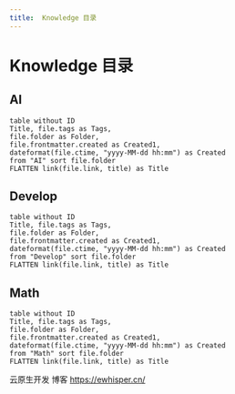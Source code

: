 ```yaml
---
title:  Knowledge 目录
---
```


<!-- markdownlint-disable MD025 -->

# Knowledge 目录

<!-- - [Awesome CLI](./tool/awesome-cli.md)
- [Awesome Software](./tool/awesome-software.md)
  - [终端工具 Alacritty](./Tool/alacritty_and_zellij.md)
- [NeoVim](./Tool/NeoVim.md)
- [AI](./AI/README.md)
- [算法](./Algorithmica/0.md)
- [OpenWRT](./Tool/Openwrt/0.md)
- [Math](./Math/summary.md)
- [Devops](Draft/summary.md)
- [Godot 游戏引擎](Game/Godot/README.md)
- [Screeps](Game/Screeps.md) -->

## AI

```dataview
table without ID
Title, file.tags as Tags,
file.folder as Folder,
file.frontmatter.created as Created1,
dateformat(file.ctime, "yyyy-MM-dd hh:mm") as Created
from "AI" sort file.folder
FLATTEN link(file.link, title) as Title
```

## Develop

<!-- - Docker
  - [Docker sudo](./Develop/Docker/docker-sudo.md)
  - [Docker 基础介绍](./Develop/Docker/learn-docker-01.md)
  - [Docker 常用命令](./Develop/Docker/learn-docker-02.md)
  - [Dockerfile 文件](./Develop/Docker/learn-docker-03.md)
  - [Docker 网络模式](./Develop/Docker/learn-docker-04.md)
  - [Docker daemon.json 文件](./Develop/Docker/learn-docker-05.md)
- Grafana
  - [Grafan  监控](./Develop/Grafana/grafana监控体系.md)
  - [Promtail](./Develop/Grafana/promtail.md)
  - [Loki](./Develop/Grafana/loki.md)
- Git
  - [Commit 和 Changelog 编写指南](./Develop/Git/git-commit-changelog-ref.md)
  - [Git 查找大文件、删除大文件](./Develop/Git/git-find-and-delete-big-file.md)
  - [LazyGit 使用手册](./Develop/Git/lazygit-manual.md)
- Golang
  - [Go Gin 框架原理分析](./Develop/Golang/gin.md)
  - [Go 中的调度 OS Scheduler](./Develop/Golang/go-os-scheduler.md)
  - [Golang 类型转换方法(strconv 包)](./Develop/Golang/golang-strconv.md)
  - [Golang 从 Int 转换为十六进制](./Develop/Golang/int_to_hex.md) -->

```dataview
table without ID
Title, file.tags as Tags,
file.folder as Folder,
file.frontmatter.created as Created1,
dateformat(file.ctime, "yyyy-MM-dd hh:mm") as Created
from "Develop" sort file.folder
FLATTEN link(file.link, title) as Title
```

## Math

```dataview
table without ID
Title, file.tags as Tags,
file.folder as Folder,
file.frontmatter.created as Created1,
dateformat(file.ctime, "yyyy-MM-dd hh:mm") as Created
from "Math" sort file.folder
FLATTEN link(file.link, title) as Title
```

云原生开发 博客 <https://ewhisper.cn/>
